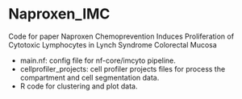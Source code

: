 # Naproxen_IMC
Code for paper Naproxen Chemoprevention Induces Proliferation of Cytotoxic Lymphocytes in Lynch Syndrome Colorectal Mucosa

- main.nf: config file for nf-core/imcyto pipeline.
- cellprofiler_projects: cell profiler projects files for process the compartment and cell segmentation data.
- R code for clustering and plot data.
